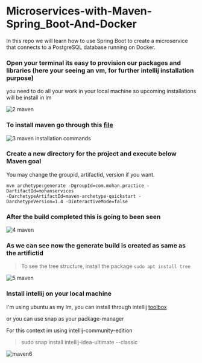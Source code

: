 # Microservices-with-Maven-Spring_Boot-And-Docker
In this repo we will learn how to use Spring Boot to create a microservice that connects to a PostgreSQL database running on Docker.

### Open your terminal its easy to provision our packages and libraries (here your seeing an vm, for further intellij installation purpose)
you need to do all your work in your local machine so upcoming installations will be install in lm

![2 maven ](https://user-images.githubusercontent.com/58173938/204171631-404a2b93-9f75-400b-a2fe-2980aa7e7e6f.png)

### To install maven go through this [file](https://github.com/Krishnamohan-Yerrabilli/Microservices-with-Maven-Spring_Boot-And-Docker/blob/main/Setup/commands.sh) 

![3 maven installation commands](https://user-images.githubusercontent.com/58173938/204171809-bb651a87-a707-4bb3-8ecc-1a66587824fc.png)

### Create a new directory for the project and execute below Maven goal

You may change the groupid, artifactid, version if you want.

```
mvn archetype:generate -DgroupId=com.mohan.practice -DartifactId=mohanservices 
-DarchetypeArtifactId=maven-archetype-quickstart -DarchetypeVersion=1.4 -DinteractiveMode=false

```
### After the build completed this is going to been seen 

![4 maven](https://user-images.githubusercontent.com/58173938/204174058-fc6e6594-fd9c-4545-b1f3-ac7a951af01f.png)

### As we can see now the generate build is created as same as the artifictid

> To see the tree structure, install the package `sudo apt install tree`

![5 maven](https://user-images.githubusercontent.com/58173938/204183401-709bc350-f495-4b74-bd76-d904a6f3a115.png)

### Install intellij on your local machine

I'm using ubuntu as my lm, you can install through intellij [toolbox](https://www.jetbrains.com/help/idea/installation-guide.html)

or you can use snap as your package-manager 

For this context im using intellij-community-edition

> sudo snap install intellij-idea-ultimate --classic

![maven6](https://user-images.githubusercontent.com/58173938/204202379-729d3cc7-1860-44d2-b7f9-a15f2e0c0280.png)



